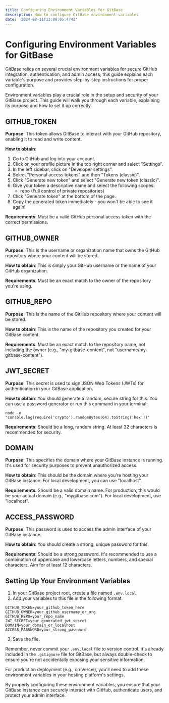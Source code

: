 ```yaml
---
title: Configuring Environment Variables for GitBase
description: How to configure GitBase environment variables
date: '2024-08-11T13:08:05.474Z'
---
```

# Configuring Environment Variables for GitBase

GitBase relies on several crucial environment variables for secure GitHub integration, authentication, and admin access; this guide explains each variable's purpose and provides step-by-step instructions for proper configuration.

Environment variables play a crucial role in the setup and security of your GitBase project. This guide will walk you through each variable, explaining its purpose and how to set it up correctly.

## GITHUB_TOKEN

**Purpose**: This token allows GitBase to interact with your GitHub repository, enabling it to read and write content.

**How to obtain**: 
1. Go to GitHub and log into your account.
2. Click on your profile picture in the top right corner and select "Settings".
3. In the left sidebar, click on "Developer settings".
4. Select "Personal access tokens" and then "Tokens (classic)".
5. Click "Generate new token" and select "Generate new token (classic)".
6. Give your token a descriptive name and select the following scopes:
   - repo (Full control of private repositories)
7. Click "Generate token" at the bottom of the page.
8. Copy the generated token immediately - you won't be able to see it again!

**Requirements**: Must be a valid GitHub personal access token with the correct permissions.

## GITHUB_OWNER

**Purpose**: This is the username or organization name that owns the GitHub repository where your content will be stored.

**How to obtain**: This is simply your GitHub username or the name of your GitHub organization.

**Requirements**: Must be an exact match to the owner of the repository you're using.

## GITHUB_REPO

**Purpose**: This is the name of the GitHub repository where your content will be stored.

**How to obtain**: This is the name of the repository you created for your GitBase content.

**Requirements**: Must be an exact match to the repository name, not including the owner (e.g., "my-gitbase-content", not "username/my-gitbase-content").

## JWT_SECRET

**Purpose**: This secret is used to sign JSON Web Tokens (JWTs) for authentication in your GitBase application.

**How to obtain**: You should generate a random, secure string for this. You can use a password generator or run this command in your terminal:
```
node -e "console.log(require('crypto').randomBytes(64).toString('hex'))"
```

**Requirements**: Should be a long, random string. At least 32 characters is recommended for security.

## DOMAIN

**Purpose**: This specifies the domain where your GitBase instance is running. It's used for security purposes to prevent unauthorized access.

**How to obtain**: This should be the domain where you're hosting your GitBase instance. For local development, you can use "localhost".

**Requirements**: Should be a valid domain name. For production, this would be your actual domain (e.g., "mygitbase.com"). For local development, use "localhost".

## ACCESS_PASSWORD

**Purpose**: This password is used to access the admin interface of your GitBase instance.

**How to obtain**: You should create a strong, unique password for this.

**Requirements**: Should be a strong password. It's recommended to use a combination of uppercase and lowercase letters, numbers, and special characters. Aim for at least 12 characters.

## Setting Up Your Environment Variables

1. In your GitBase project root, create a file named `.env.local`.
2. Add your variables to this file in the following format:

```
GITHUB_TOKEN=your_github_token_here
GITHUB_OWNER=your_github_username_or_org
GITHUB_REPO=your_repo_name
JWT_SECRET=your_generated_jwt_secret
DOMAIN=your_domain_or_localhost
ACCESS_PASSWORD=your_strong_password
```

3. Save the file.

Remember, never commit your `.env.local` file to version control. It's already included in the `.gitignore` file for GitBase, but always double-check to ensure you're not accidentally exposing your sensitive information.

For production deployment (e.g., on Vercel), you'll need to add these environment variables in your hosting platform's settings.

By properly configuring these environment variables, you ensure that your GitBase instance can securely interact with GitHub, authenticate users, and protect your admin interface.
